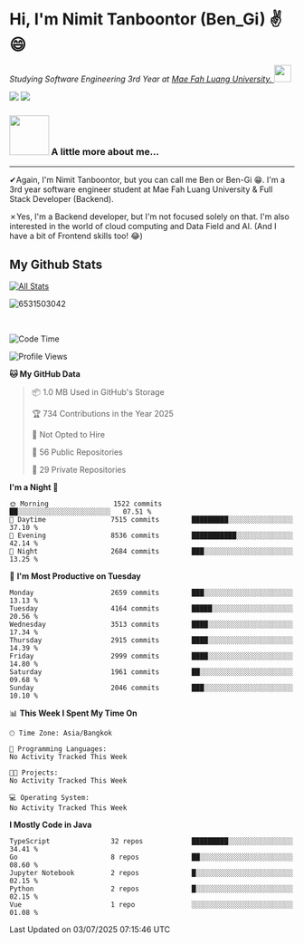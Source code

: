 # Hi, I'm Nimit Tanboontor (Ben_Gi) ✌😄
<p><em>Studying Software Engineering 3rd Year at <a href="https://en.mfu.ac.th/home.html"> Mae Fah Luang University.
</a><img src="https://media.giphy.com/media/WUlplcMpOCEmTGBtBW/giphy.gif" width="30"> </em></p>


[![](https://img.shields.io/badge/linkedin-%230077B5.svg?style=for-the-badge&logo=linkedin)]([https://www.linkedin.com/in/thanaphoom-babparn/](https://www.linkedin.com/in/nimit-tanbooutor-798139246/))
[![](https://img.shields.io/badge/Medium-12100E?style=for-the-badge&logo=medium&logoColor=white)](https://medium.com/@nimittanbooutor)

### <img src="https://media.giphy.com/media/VgCDAzcKvsR6OM0uWg/giphy.gif" width="70"> A little more about me...  

<hr> <!-- Horizontal line -->

&#10004;Again, I'm Nimit Tanboontor, but you can call me Ben or Ben-Gi 😁. I'm a 3rd year software engineer student at Mae Fah Luang University & Full Stack Developer (Backend).

&#10007;Yes, I'm a Backend developer, but I'm not focused solely on that. I'm also interested in the world of cloud computing and Data Field and AI. (And I have a bit of Frontend skills too! 😂)


## My Github Stats

[![All Stats](https://github-readme-stats.vercel.app/api?username=6531503042&show_icons=true&theme=algolia)](https://github.com/6531503042)

<p><img align="center" src="https://github-readme-streak-stats.herokuapp.com/?user=6531503042&" alt="6531503042" /></p>

<br />


<!--START_SECTION:waka-->
![Code Time](http://img.shields.io/badge/Code%20Time-525%20hrs%2038%20mins-blue)

![Profile Views](http://img.shields.io/badge/Profile%20Views-9-blue)

**🐱 My GitHub Data** 

> 📦 1.0 MB Used in GitHub's Storage 
 > 
> 🏆 734 Contributions in the Year 2025
 > 
> 🚫 Not Opted to Hire
 > 
> 📜 56 Public Repositories 
 > 
> 🔑 29 Private Repositories 
 > 
**I'm a Night 🦉** 

```text
🌞 Morning                1522 commits        ██░░░░░░░░░░░░░░░░░░░░░░░   07.51 % 
🌆 Daytime                7515 commits        █████████░░░░░░░░░░░░░░░░   37.10 % 
🌃 Evening                8536 commits        ███████████░░░░░░░░░░░░░░   42.14 % 
🌙 Night                  2684 commits        ███░░░░░░░░░░░░░░░░░░░░░░   13.25 % 
```
📅 **I'm Most Productive on Tuesday** 

```text
Monday                   2659 commits        ███░░░░░░░░░░░░░░░░░░░░░░   13.13 % 
Tuesday                  4164 commits        █████░░░░░░░░░░░░░░░░░░░░   20.56 % 
Wednesday                3513 commits        ████░░░░░░░░░░░░░░░░░░░░░   17.34 % 
Thursday                 2915 commits        ████░░░░░░░░░░░░░░░░░░░░░   14.39 % 
Friday                   2999 commits        ████░░░░░░░░░░░░░░░░░░░░░   14.80 % 
Saturday                 1961 commits        ██░░░░░░░░░░░░░░░░░░░░░░░   09.68 % 
Sunday                   2046 commits        ███░░░░░░░░░░░░░░░░░░░░░░   10.10 % 
```


📊 **This Week I Spent My Time On** 

```text
🕑︎ Time Zone: Asia/Bangkok

💬 Programming Languages: 
No Activity Tracked This Week

🐱‍💻 Projects: 
No Activity Tracked This Week

💻 Operating System: 
No Activity Tracked This Week
```

**I Mostly Code in Java** 

```text
TypeScript               32 repos            █████████░░░░░░░░░░░░░░░░   34.41 % 
Go                       8 repos             ██░░░░░░░░░░░░░░░░░░░░░░░   08.60 % 
Jupyter Notebook         2 repos             █░░░░░░░░░░░░░░░░░░░░░░░░   02.15 % 
Python                   2 repos             █░░░░░░░░░░░░░░░░░░░░░░░░   02.15 % 
Vue                      1 repo              ░░░░░░░░░░░░░░░░░░░░░░░░░   01.08 % 
```




 Last Updated on 03/07/2025 07:15:46 UTC
<!--END_SECTION:waka-->
